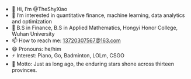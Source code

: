 - 👋 Hi, I’m @TheShyXiao
- 👀 I’m interested in quantitative finance, machine learning, data analytics and optimization
- 💞️ B.S in Finance, B.S in Applied Mathematics, Hongyi Honor College, Wuhan University
- 📫 How to reach me: 13720307567@163.com
- 😄 Pronouns: he/him
- ⚡ Interest: Piano, Go, Badminton, LOLm, CSGO 
- 🌱 Motto: Just as long ago, the enduring stars shone across thirteen provinces.
